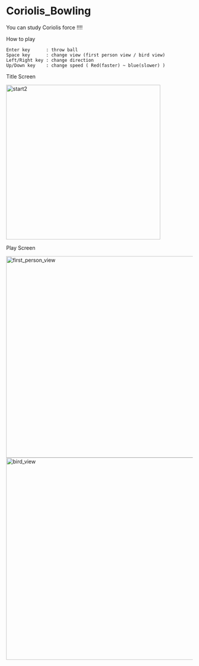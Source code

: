 # Coriolis_Bowling

You can study Coriolis force !!!!

How to play  

    Enter key      : throw ball  
    Space key      : change view (first person view / bird view)  
    Left/Right key : change direction  
    Up/Down key    : change speed ( Red(faster) ~ blue(slower) )


Title Screen

<img width="416" alt="start2" src="https://user-images.githubusercontent.com/26996041/27760733-ec2b2af6-5e89-11e7-9db8-61704ac9a62a.png">

  
  
Play Screen

<img width="542" alt="first_person_view" src="https://user-images.githubusercontent.com/26996041/27760712-5f307cd2-5e89-11e7-8f17-9eae299248ef.png">

<img width="544" alt="bird_view" src="https://user-images.githubusercontent.com/26996041/27760717-70e6c652-5e89-11e7-9fcd-64953acbd228.png">
